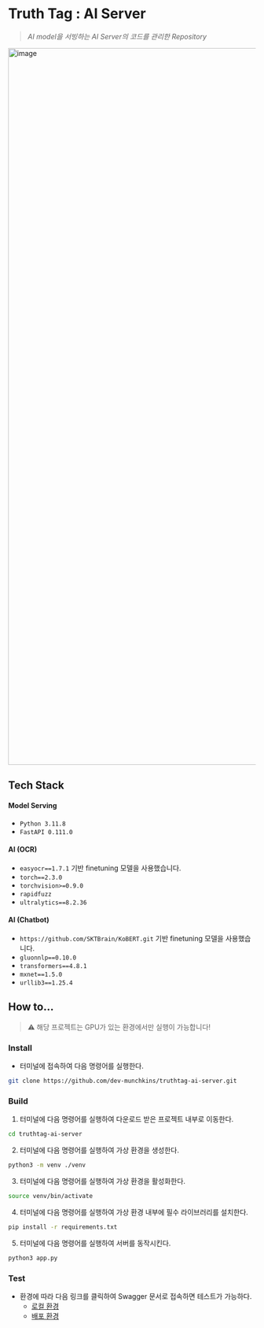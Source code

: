 # Truth Tag : AI Server
> _AI model을 서빙하는 AI Server의 코드를 관리한 Repository_

<img width="1456" alt="image" src="https://github.com/dev-munchkins/truthtag-ai-server/assets/68195241/678d1058-fad2-4a55-b123-be373f7af8af">


## Tech Stack
#### Model Serving
- ```Python 3.11.8```
- ```FastAPI 0.111.0```

#### AI (OCR)
- ```easyocr==1.7.1``` 기반 finetuning 모델을 사용했습니다.
- ```torch==2.3.0```
- ```torchvision>=0.9.0```
- ```rapidfuzz```
- ```ultralytics==8.2.36```
  
#### AI (Chatbot)
- ```https://github.com/SKTBrain/KoBERT.git``` 기반 finetuning 모델을 사용했습니다.
- ```gluonnlp==0.10.0```
- ```transformers==4.8.1```
- ```mxnet==1.5.0```
- ```urllib3==1.25.4```

## How to...
> ⚠️ 해당 프로젝트는 GPU가 있는 환경에서만 실행이 가능합니다!

### Install
- 터미널에 접속하여 다음 명령어를 실행한다.
```bash
git clone https://github.com/dev-munchkins/truthtag-ai-server.git
```

### Build
1. 터미널에 다음 명령어를 실행하여 다운로드 받은 프로젝트 내부로 이동한다.
```bash
cd truthtag-ai-server
```

2. 터미널에 다음 명령어를 실행하여 가상 환경을 생성한다.
```bash
python3 -m venv ./venv
```

3. 터미널에 다음 명령어를 실행하여 가상 환경을 활성화한다.
```bash
source venv/bin/activate
```

4. 터미널에 다음 명령어를 실행하여 가상 환경 내부에 필수 라이브러리를 설치한다.
```bash
pip install -r requirements.txt
```

5. 터미널에 다음 명령어를 실행하여 서버를 동작시킨다.
```bash
python3 app.py
```

### Test
- 환경에 따라 다음 링크를 클릭하여 Swagger 문서로 접속하면 테스트가 가능하다.
  - [로컬 환경](http://localhost:8000/docs)
  - [배포 환경](https://ai.truthtag.site/docs)
